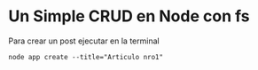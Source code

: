 # Un Simple CRUD en Node con fs

Para crear un post ejecutar en la terminal
```
node app create --title="Articulo nro1"
```